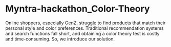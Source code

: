# Myntra-hackathon_Color-Theory
Online shoppers, especially GenZ, struggle to find products that match their personal style and color preferences. Traditional recommendation systems and search functions fall short, and obtaining a color theory test is costly and time-consuming. So, we introduce our solution.
